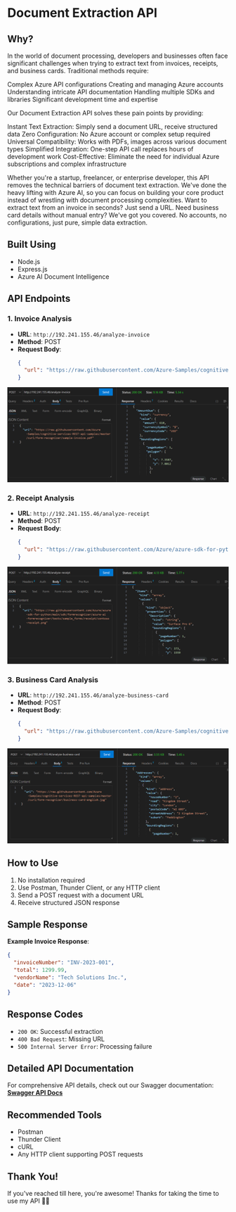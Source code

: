 # Document Extraction API

## Why? 
In the world of document processing, developers and businesses often face significant challenges when trying to extract text from invoices, receipts, and business cards. Traditional methods require:

Complex Azure API configurations
Creating and managing Azure accounts
Understanding intricate API documentation
Handling multiple SDKs and libraries
Significant development time and expertise

Our Document Extraction API solves these pain points by providing:

Instant Text Extraction: Simply send a document URL, receive structured data
Zero Configuration: No Azure account or complex setup required
Universal Compatibility: Works with PDFs, images across various document types
Simplified Integration: One-step API call replaces hours of development work
Cost-Effective: Eliminate the need for individual Azure subscriptions and complex infrastructure

Whether you're a startup, freelancer, or enterprise developer, this API removes the technical barriers of document text extraction. We've done the heavy lifting with Azure AI, so you can focus on building your core product instead of wrestling with document processing complexities.
Want to extract text from an invoice in seconds? Just send a URL. Need business card details without manual entry? We've got you covered. No accounts, no configurations, just pure, simple data extraction.

## Built Using
- Node.js
- Express.js
- Azure AI Document Intelligence

## API Endpoints

### 1. Invoice Analysis
- **URL**: `http://192.241.155.46/analyze-invoice`
- **Method**: POST
- **Request Body**:
  ```json
  {
    "url": "https://raw.githubusercontent.com/Azure-Samples/cognitive-services-REST-api-samples/master/curl/form-recognizer/sample-invoice.pdf"
  }
  ```
![Invoice Document Example](/screenshots/invoice.png)

### 2. Receipt Analysis
- **URL**: `http://192.241.155.46/analyze-receipt`
- **Method**: POST
- **Request Body**:
  ```json
  {
    "url": "https://raw.githubusercontent.com/Azure/azure-sdk-for-python/main/sdk/formrecognizer/azure-ai-formrecognizer/tests/sample_forms/receipt/contoso-receipt.png"
  }
  ```
![Receipt Document Example](/screenshots/receipt.png)

### 3. Business Card Analysis
- **URL**: `http://192.241.155.46/analyze-business-card`
- **Method**: POST
- **Request Body**:
  ```json
  {
    "url": "https://raw.githubusercontent.com/Azure-Samples/cognitive-services-REST-api-samples/master/curl/form-recognizer/business-card-english.jpg"
  }
  ```
![Business Card Document Example](/screenshots/business-card.png)

## How to Use
1. No installation required
2. Use Postman, Thunder Client, or any HTTP client
3. Send a POST request with a document URL
4. Receive structured JSON response

## Sample Response
**Example Invoice Response**:
```json
{
  "invoiceNumber": "INV-2023-001",
  "total": 1299.99,
  "vendorName": "Tech Solutions Inc.",
  "date": "2023-12-06"
}
```

## Response Codes
- `200 OK`: Successful extraction
- `400 Bad Request`: Missing URL
- `500 Internal Server Error`: Processing failure

## Detailed API Documentation
For comprehensive API details, check out our Swagger documentation:
**[Swagger API Docs](http://192.241.155.46/api-docs/#/)**

## Recommended Tools
- Postman
- Thunder Client
- cURL
- Any HTTP client supporting POST requests

## Thank You!
If you've reached till here, you're awesome! Thanks for taking the time to use my API 🙌🏻